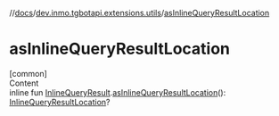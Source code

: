 //[docs](../../index.md)/[dev.inmo.tgbotapi.extensions.utils](index.md)/[asInlineQueryResultLocation](as-inline-query-result-location.md)



# asInlineQueryResultLocation  
[common]  
Content  
inline fun [InlineQueryResult](../dev.inmo.tgbotapi.types.InlineQueries.InlineQueryResult.abstracts/-inline-query-result/index.md).[asInlineQueryResultLocation](as-inline-query-result-location.md)(): [InlineQueryResultLocation](../dev.inmo.tgbotapi.types.InlineQueries.InlineQueryResult/-inline-query-result-location/index.md)?  



